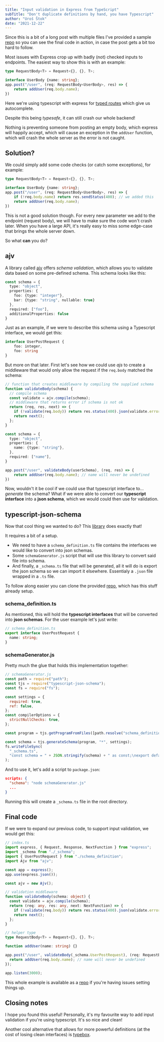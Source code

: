 ```yaml
---
title: "Input validation in Express from TypeScript"
subTitle: "Don't duplicate definitions by hand, you have Typescript"
author: "Uroš Štok"
date: "2021-12-22"
---
```


Since this is a bit of a long post with multiple files I've provided a sample [repo](https://github.com/grawtar/express-validation-with-ts) so you can see the final code in action, in case the post gets a bit too hard to follow.

Most issues with Express crop up with badly (not) checked inputs to endpoints. The easiest way to show this is with an example:

```ts
type RequestBody<T> = Request<{}, {}, T>;

interface UserBody {name: string};
app.post("/user", (req: RequestBody<UserBody>, res) => {
    return addUser(req.body.name);
})
```

Here we're using typescript with express for [typed routes](https://urosstok.com/posts/typed-routes-in-express) which give us autocomplete.

Despite this being *typesafe*, it can still crash our whole backend!

Nothing is preventing someone from posting an empty body, which express will happily accept, which will cause an exception in the `addUser` function, which will crash the whole server as the error is not caught.

## Solution?

We could simply add some code checks (or catch some exceptions), for example:

```ts
type RequestBody<T> = Request<{}, {}, T>;

interface UserBody {name: string};
app.post("/user", (req: RequestBody<UserBody>, res) => {
    if (!req.body.name) return res.sendStatus(400); // we added this
    return addUser(req.body.name);
})
```

This is not a good solution though. For every new parameter we add to the endpoint (request body), we will have to make sure the code won't crash later. When you have a large API, it's really easy to miss some edge-case that brings the whole server down.

So what **can** you do?

## ajv

A library called [ajv](https://ajv.js.org/) offers *schema validation*, which allows you to validate data based on some pre-defined schema. This schema looks like this:

```ts
const schema = {
  type: "object",
  properties: {
    foo: {type: "integer"},
    bar: {type: "string", nullable: true}
  },
  required: ["foo"],
  additionalProperties: false
}
```

Just as an example, if we were to describe this schema using a Typescript interface, we would get this:

```ts
interface UserPostRequest {
    foo: integer,
    foo: string
}
```

But more on that later. First let's see how we could use *ajs* to create a middleware that would only allow the request if the `req.body` matched the schema:

```ts
// function that creates middleware by compiling the supplied schema
function validateBody(schema) {
  // compile schema
  const validate = ajv.compile(schema);
  // middleware that returns error if schema is not ok
  return (req, res, next) => {
    if (!validate(req.body)) return res.status(400).json(validate.errors);
    return next();
  };
}

const schema = {
  type: "object",
  properties: {
    name: {type: "string"},
  },
  required: ["name"],
}

app.post("/user", validateBody(userSchema), (req, res) => {
    return addUser(req.body.name); // name will never be undefined
})
```


Now, wouldn't it be cool if we could use that typescript interface to... *generate* the schema? What if we were able to convert our **typescript interface** into a **json schema**, which we would could then use for validation.

## typescript-json-schema

Now that cool thing we wanted to do? This [library](https://github.com/YousefED/typescript-json-schema) does exactly that!

It requires a bit of a setup. 

- We need to have a `schema_definition.ts` file contains the interfaces we would like to convert into json schemas.
- Some `schemaGenerator.js` script that will use this library to convert said file into schema.
- And finally, a `_schema.ts` file that will be generated, all it will do is export the json schema so we can import it elsewhere. Essentialy a `.json` file wrapped in a `.ts` file.

To follow along easier you can clone the provided [repo](https://github.com/grawtar/express-validation-with-ts), which has this stuff already setup.

### schema_definition.ts

As mentioned, this will hold the **typescript interfaces** that will be converted into **json schemas**. For the user example let's just write:
```ts
// schema_definition.ts
export interface UserPostRequest {
  name: string;
}
```

### schemaGenerator.js

Pretty much the glue that holds this implementation together:

```js
// schemaGenerator.js
const path = require("path");
const tjs = require("typescript-json-schema");
const fs = require("fs");

const settings = {
  required: true,
  ref: false,
};
const compilerOptions = {
  strictNullChecks: true,
};

const program = tjs.getProgramFromFiles([path.resolve("schema_definition.ts")], compilerOptions, "./");

const schema = tjs.generateSchema(program, "*", settings);
fs.writeFileSync(
  "_schema.ts",
  "const schema = " + JSON.stringify(schema) + " as const;\nexport default schema.definitions;"
);
```

And to use it, let's add a script to `package.json`:

```json
scripts: {
  "schema": "node schemaGenerator.js"
  ...
}
```

Running this will create a `_schema.ts` file in the root directory.

## Final code

If we were to expand our previous code, to support input validation, we would get this:

```ts
// index.ts
import express, { Request, Response, NextFunction } from "express";
import _schema from "./_schema";
import { UserPostRequest } from "./schema_definition";
import Ajv from "ajv";

const app = express();
app.use(express.json());

const ajv = new Ajv();

// validation middleware
function validateBody(schema: object) {
  const validate = ajv.compile(schema);
  return (req: any, res: any, next: NextFunction) => {
    if (!validate(req.body)) return res.status(400).json(validate.errors);
    return next();
  };
}

// helper type
type RequestBody<T> = Request<{}, {}, T>;

function addUser(name: string) {}

app.post("/user", validateBody(_schema.UserPostRequest), (req: RequestBody<UserPostRequest>, res: Response) => {
  return addUser(req.body.name); // name will never be undefined
});

app.listen(3000);
```

This whole example is available as a [repo](https://github.com/grawtar/express-validation-with-ts) if you're having issues setting things up.

## Closing notes

I hope you found this useful! Personally, it's my favourite way to add input validation if you're using typescript. It's so nice and clean!

Another cool alternative that allows for more powerful definitions (at the cost of losing clean interfaces) is [typebox](https://github.com/sinclairzx81/typebox).
